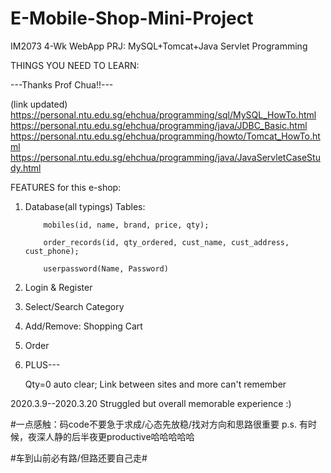 # E-Mobile-Shop-Mini-Project
IM2073 4-Wk WebApp PRJ: MySQL+Tomcat+Java Servlet Programming



THINGS YOU NEED TO LEARN:

---Thanks Prof Chua!!---

(link updated)
https://personal.ntu.edu.sg/ehchua/programming/sql/MySQL_HowTo.html
https://personal.ntu.edu.sg/ehchua/programming/java/JDBC_Basic.html
https://personal.ntu.edu.sg/ehchua/programming/howto/Tomcat_HowTo.html
https://personal.ntu.edu.sg/ehchua/programming/java/JavaServletCaseStudy.html



FEATURES for this e-shop:

1. Database(all typings)
    Tables:
    
           mobiles(id, name, brand, price, qty);
           
           order_records(id, qty_ordered, cust_name, cust_address, cust_phone);
           
           userpassword(Name, Password)
           
2. Login & Register

3. Select/Search Category

4. Add/Remove: Shopping Cart

5. Order

6. PLUS---

   Qty=0 auto clear; Link between sites and more can't remember





2020.3.9--2020.3.20 Struggled but overall memorable experience :)

#一点感触：码code不要急于求成/心态先放稳/找对方向和思路很重要    p.s. 有时候，夜深人静的后半夜更productive哈哈哈哈哈

#车到山前必有路/但路还要自己走#           
           
